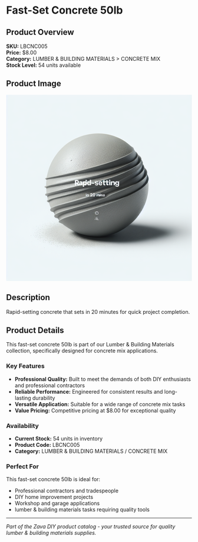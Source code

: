 # Fast-Set Concrete 50lb

## Product Overview

**SKU:** LBCNC005  
**Price:** $8.00  
**Category:** LUMBER & BUILDING MATERIALS > CONCRETE MIX  
**Stock Level:** 54 units available  

## Product Image

![Fast-Set Concrete 50lb](https://raw.githubusercontent.com/microsoft/ai-tour-26-zava-diy-dataset-plus-mcp/refs/heads/main/images/lumber_%26_building_materials_concrete_mix_fast_set_concrete_50lb_20250620_204140.png)

## Description

Rapid-setting concrete that sets in 20 minutes for quick project completion.

## Product Details

This fast-set concrete 50lb is part of our Lumber & Building Materials collection, specifically designed for concrete mix applications. 

### Key Features

- **Professional Quality:** Built to meet the demands of both DIY enthusiasts and professional contractors
- **Reliable Performance:** Engineered for consistent results and long-lasting durability
- **Versatile Application:** Suitable for a wide range of concrete mix tasks
- **Value Pricing:** Competitive pricing at $8.00 for exceptional quality

### Availability

- **Current Stock:** 54 units in inventory
- **Product Code:** LBCNC005
- **Category:** LUMBER & BUILDING MATERIALS / CONCRETE MIX

### Perfect For

This fast-set concrete 50lb is ideal for:
- Professional contractors and tradespeople
- DIY home improvement projects  
- Workshop and garage applications
- lumber & building materials tasks requiring quality tools

---

*Part of the Zava DIY product catalog - your trusted source for quality lumber & building materials supplies.*
